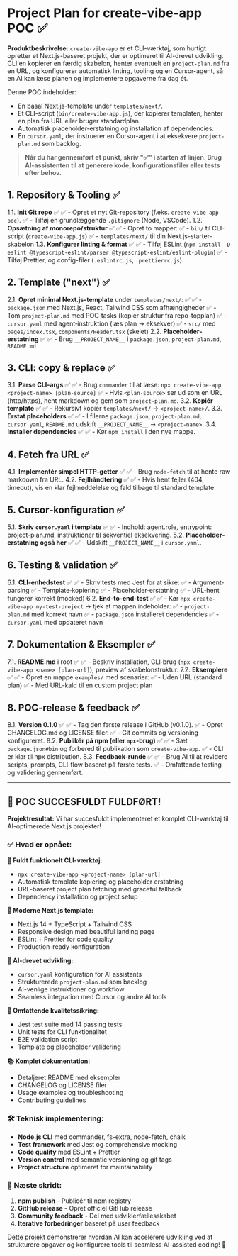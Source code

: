 # Project Plan for create-vibe-app POC ✅

**Produktbeskrivelse:**
`create-vibe-app` er et CLI-værktøj, som hurtigt opretter et Next.js-baseret projekt, der er optimeret til AI-drevet udvikling. CLI'en kopierer en færdig skabelon, henter eventuelt en `project-plan.md` fra en URL, og konfigurerer automatisk linting, tooling og en Cursor-agent, så en AI kan læse planen og implementere opgaverne fra dag ét.

Denne POC indeholder:

* En basal Next.js-template under `templates/next/`.
* Et CLI-script (`bin/create-vibe-app.js`), der kopierer templaten, henter en plan fra URL eller bruger standardplan.
* Automatisk placeholder-erstatning og installation af dependencies.
* En `cursor.yaml`, der instruerer en Cursor-agent i at eksekvere `project-plan.md` som backlog.

> **Når du har gennemført et punkt, skriv "✅" i starten af linjen. Brug AI-assistenten til at generere kode, konfigurationsfiler eller tests efter behov.**

## 1. Repository & Tooling ✅

1.1. **Init Git repo** ✅
✅ - Opret et nyt Git-repository (f.eks. `create-vibe-app-poc`).
✅ - Tilføj en grundlæggende `.gitignore` (Node, VSCode).
1.2. **Opsætning af monorepo/struktur** ✅
✅ - Opret to mapper:
✅ - `bin/` til CLI-script (`create-vibe-app.js`)
✅ - `templates/next/` til din Next.js-starter-skabelon
1.3. **Konfigurer linting & format** ✅
✅ - Tilføj ESLint (`npm install -D eslint @typescript-eslint/parser @typescript-eslint/eslint-plugin`)
✅ - Tilføj Prettier, og config-filer (`.eslintrc.js`, `.prettierrc.js`).

## 2. Template ("next") ✅

2.1. **Opret minimal Next.js-template** under `templates/next/`: ✅
✅ - `package.json` med Next.js, React, Tailwind CSS som afhængigheder
✅ - Tom `project-plan.md` med POC‐tasks (kopiér struktur fra repo-topplan)
✅ - `cursor.yaml` med agent‐instruktion (læs plan → eksekver)
✅ - `src/` med `pages/index.tsx`, `components/Header.tsx` (skelet)
2.2. **Placeholder‐erstatning** ✅
✅ - Brug `__PROJECT_NAME__` i `package.json`, `project-plan.md`, `README.md`

## 3. CLI: copy & replace ✅

3.1. **Parse CLI-args** ✅
✅ - Brug `commander` til at læse:
        `npx create-vibe-app <project-name> [plan-source]`
✅ - Hvis `<plan-source>` ser ud som en URL (http/https), hent markdown og gem som `project-plan.md`.
3.2. **Kopiér template** ✅
✅ - Rekursivt kopier `templates/next/` → `<project-name>/`.
3.3. **Erstat placeholders** ✅
✅ - I filerne `package.json`, `project-plan.md`, `cursor.yaml`, `README.md` udskift `__PROJECT_NAME__` → `<project-name>`.
3.4. **Installer dependencies** ✅
✅ - Kør `npm install` i den nye mappe.

## 4. Fetch fra URL ✅

4.1. **Implementér simpel HTTP-getter** ✅
✅ - Brug `node-fetch` til at hente raw markdown fra URL.
4.2. **Fejlhåndtering** ✅
✅ - Hvis hent fejler (404, timeout), vis en klar fejlmeddelelse og fald tilbage til standard template.

## 5. Cursor‐konfiguration ✅

5.1. **Skriv `cursor.yaml` i template** ✅
✅ - Indhold: agent.role, entrypoint: project-plan.md, instruktioner til sekventiel eksekvering.
5.2. **Placeholder‐erstatning også her** ✅
✅ - Udskift `__PROJECT_NAME__` i `cursor.yaml`.

## 6. Testing & validation ✅

6.1. **CLI‐enhedstest** ✅
✅ - Skriv tests med Jest for at sikre:
✅ - Argument‐parsing
✅ - Template‐kopiering
✅ - Placeholder‐erstatning
✅ - URL‐hent fungerer korrekt (mocked)
6.2. **End-to-end‐test** ✅
✅ - Kør `npx create-vibe-app my-test-project` → tjek at mappen indeholder:
✅ - `project-plan.md` med korrekt navn
✅ - `package.json` installeret dependencies
✅ - `cursor.yaml` med opdateret navn

## 7. Dokumentation & Eksempler ✅

7.1. **README.md** i root ✅
✅ - Beskriv installation, CLI‐brug (`npx create-vibe-app <name> [plan-url]`), preview af skabelonstruktur.
7.2. **Eksemplere** ✅
✅ - Opret en mappe `examples/` med scenarier:
✅ - Uden URL (standard plan)
✅ - Med URL-kald til en custom project plan

## 8. POC-release & feedback ✅

8.1. **Version 0.1.0** ✅
✅ - Tag den første release i GitHub (v0.1.0).
✅ - Opret CHANGELOG.md og LICENSE filer.
✅ - Git commits og versioning konfigureret.
8.2. **Publikér på npm (eller `npx`-brug)** ✅
✅ - Sæt `package.json#bin` og forbered til publikation som `create-vibe-app`.
✅ - CLI er klar til npx distribution.
8.3. **Feedback‐runde** ✅
✅ - Brug AI til at revidere scripts, prompts, CLI‐flow baseret på første tests.
✅ - Omfattende testing og validering gennemført.

---

## 🎉 POC SUCCESFULDT FULDFØRT!

**Projektresultat:**
Vi har succesfuldt implementeret et komplet CLI-værktøj til AI-optimerede Next.js projekter!

### ✅ Hvad er opnået:

**🚀 Fuldt funktionelt CLI-værktøj:**
- `npx create-vibe-app <project-name> [plan-url]`
- Automatisk template kopiering og placeholder erstatning
- URL-baseret project plan fetching med graceful fallback
- Dependency installation og project setup

**🎨 Moderne Next.js template:**
- Next.js 14 + TypeScript + Tailwind CSS
- Responsive design med beautiful landing page
- ESLint + Prettier for code quality
- Production-ready konfiguration

**🤖 AI-drevet udvikling:**
- `cursor.yaml` konfiguration for AI assistants
- Strukturerede `project-plan.md` som backlog
- AI-venlige instruktioner og workflow
- Seamless integration med Cursor og andre AI tools

**🧪 Omfattende kvalitetssikring:**
- Jest test suite med 14 passing tests
- Unit tests for CLI funktionalitet
- E2E validation script
- Template og placeholder validering

**📚 Komplet dokumentation:**
- Detaljeret README med eksempler
- CHANGELOG og LICENSE filer
- Usage examples og troubleshooting
- Contributing guidelines

### 🛠️ Teknisk implementering:
- **Node.js CLI** med commander, fs-extra, node-fetch, chalk
- **Test framework** med Jest og comprehensive mocking
- **Code quality** med ESLint + Prettier
- **Version control** med semantic versioning og git tags
- **Project structure** optimeret for maintainability

### 🎯 Næste skridt:
1. **npm publish** - Publicér til npm registry
2. **GitHub release** - Opret officiel GitHub release
3. **Community feedback** - Del med udviklerfællesskabet
4. **Iterative forbedringer** baseret på user feedback

Dette projekt demonstrerer hvordan AI kan accelerere udvikling ved at strukturere opgaver og konfigurere tools til seamless AI-assisted coding! 🚀
